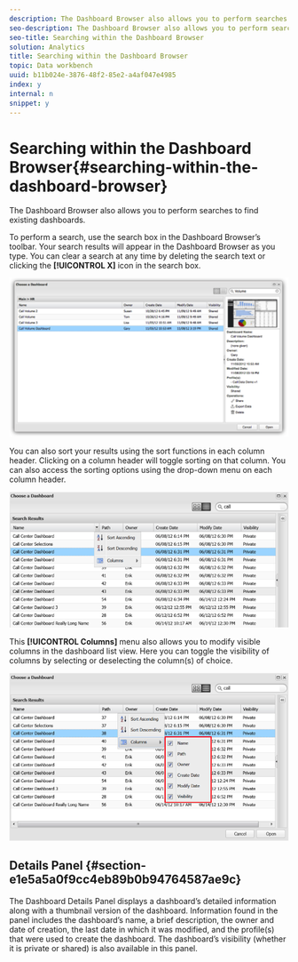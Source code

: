 ```yaml
---
description: The Dashboard Browser also allows you to perform searches to find existing dashboards.
seo-description: The Dashboard Browser also allows you to perform searches to find existing dashboards.
seo-title: Searching within the Dashboard Browser
solution: Analytics
title: Searching within the Dashboard Browser
topic: Data workbench
uuid: b11b024e-3876-48f2-85e2-a4af047e4985
index: y
internal: n
snippet: y
---
```


# Searching within the Dashboard Browser{#searching-within-the-dashboard-browser}

The Dashboard Browser also allows you to perform searches to find existing dashboards.

To perform a search, use the search box in the Dashboard Browser’s toolbar. Your search results will appear in the Dashboard Browser as you type. You can clear a search at any time by deleting the search text or clicking the **[!UICONTROL X]** icon in the search box.

![](assets/search.png)

You can also sort your results using the sort functions in each column header. Clicking on a column header will toggle sorting on that column. You can also access the sorting options using the drop-down menu on each column header.

![](assets/sorting.png)

This **[!UICONTROL Columns]** menu also allows you to modify visible columns in the dashboard list view. Here you can toggle the visibility of columns by selecting or deselecting the column(s) of choice.

![](assets/sorting_columns.png)

## Details Panel {#section-e1e5a5a0f9cc4eb89b0b94764587ae9c}

The Dashboard Details Panel displays a dashboard’s detailed information along with a thumbnail version of the dashboard. Information found in the panel includes the dashboard’s name, a brief description, the owner and date of creation, the last date in which it was modified, and the profile(s) that were used to create the dashboard. The dashboard’s visibility (whether it is private or shared) is also available in this panel. 
